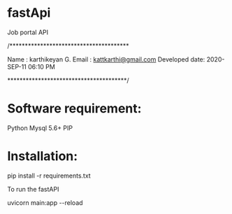 # fastApi


Job portal API


/***************************************

Name : karthikeyan G.
Email : kattkarthi@gmail.com
Developed date: 2020-SEP-11 06:10 PM 

***************************************/


Software requirement:
=====================
Python
Mysql 5.6+
PIP

Installation:
=====================

pip install -r requirements.txt

To run the fastAPI

uvicorn main:app --reload
